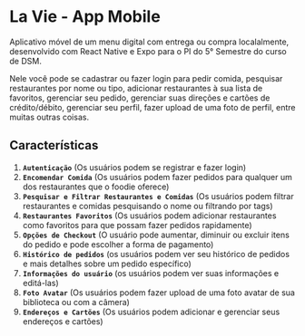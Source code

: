﻿# La Vie - App Mobile

Aplicativo móvel de um menu digital com entrega ou compra localalmente, desenvolvido com React Native e Expo para o PI do 5° Semestre do curso de DSM.

Nele você pode se cadastrar ou fazer login para pedir comida, pesquisar restaurantes por nome ou tipo, adicionar restaurantes à sua lista de favoritos, gerenciar seu pedido, gerenciar suas direções e cartões de crédito/débito, gerenciar seu perfil, fazer upload de uma foto de perfil, entre muitas outras coisas.



## Características

1. **`Autenticação`** (Os usuários podem se registrar e fazer login)
2. **`Encomendar Comida`** (Os usuários podem fazer pedidos para qualquer um dos restaurantes que o foodie oferece)
3. **`Pesquisar e Filtrar Restaurantes e Comidas`** (Os usuários podem filtrar restaurantes e comidas pesquisando o nome ou filtrando por tags)
4. **`Restaurantes Favoritos`** (Os usuários podem adicionar restaurantes como favoritos para que possam fazer pedidos rapidamente)
5. **`Opções de Checkout`** (O usuário pode aumentar, diminuir ou excluir itens do pedido e pode escolher a forma de pagamento)
6. **`Histórico de pedidos`** (os usuários podem ver seu histórico de pedidos e mais detalhes sobre um pedido específico)
7. **`Informações do usuário`** (os usuários podem ver suas informações e editá-las)
8. **`Foto Avatar`** (Os usuários podem fazer upload de uma foto avatar de sua biblioteca ou com a câmera)
9. **`Endereços e Cartões`** (Os usuários podem adicionar e gerenciar seus endereços e cartões)
